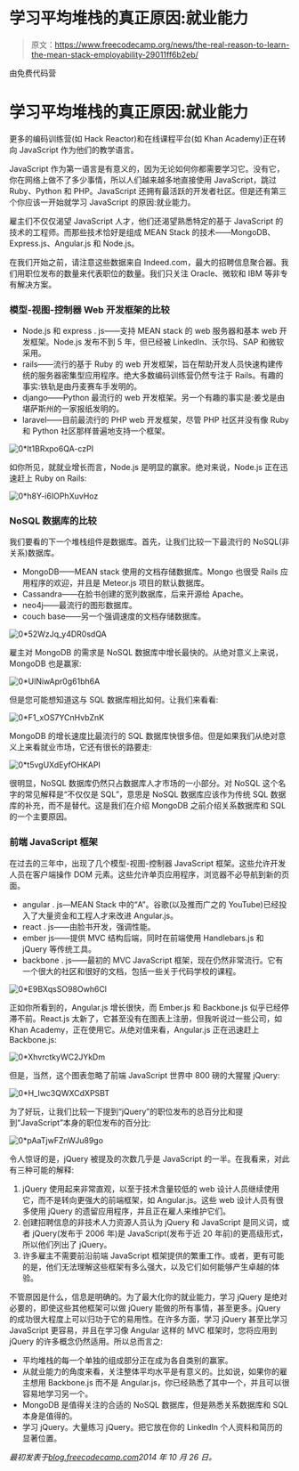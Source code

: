 # 学习平均堆栈的真正原因:就业能力

> 原文：<https://www.freecodecamp.org/news/the-real-reason-to-learn-the-mean-stack-employability-29011ff6b2eb/>

由免费代码营

# 学习平均堆栈的真正原因:就业能力

更多的编码训练营(如 Hack Reactor)和在线课程平台(如 Khan Academy)正在转向 JavaScript 作为他们的教学语言。

JavaScript 作为第一语言是有意义的，因为无论如何你都需要学习它。没有它，你在网络上做不了多少事情，所以人们越来越多地直接使用 JavaScript，跳过 Ruby、Python 和 PHP。JavaScript 还拥有最活跃的开发者社区。但是还有第三个你应该一开始就学习 JavaScript 的原因:就业能力。

雇主们不仅仅渴望 JavaScript 人才，他们还渴望熟悉特定的基于 JavaScript 的技术的工程师。而那些技术恰好是组成 MEAN Stack 的技术——MongoDB、Express.js、Angular.js 和 Node.js。

在我们开始之前，请注意这些数据来自 Indeed.com，最大的招聘信息聚合器。我们用职位发布的数量来代表职位的数量。我们只关注 Oracle、微软和 IBM 等非专有解决方案。

### 模型-视图-控制器 Web 开发框架的比较

*   Node.js 和 express . js——支持 MEAN stack 的 web 服务器和基本 web 开发框架。Node.js 发布不到 5 年，但已经被 LinkedIn、沃尔玛、SAP 和微软采用。
*   rails——流行的基于 Ruby 的 web 开发框架，旨在帮助开发人员快速构建传统的服务器密集型应用程序。绝大多数编码训练营仍然专注于 Rails。有趣的事实:铁轨是由丹麦赛车手发明的。
*   django——Python 最流行的 web 开发框架。另一个有趣的事实是:姜戈是由堪萨斯州的一家报纸发明的。
*   laravel——目前最流行的 PHP web 开发框架，尽管 PHP 社区并没有像 Ruby 和 Python 社区那样普遍地支持一个框架。

![0*lt1BRxpo6QA-czPI](img/fce27b2a15eef5034bb32c2d4fd3a2d4.png)

如你所见，就就业增长而言，Node.js 是明显的赢家。绝对来说，Node.js 正在迅速赶上 Ruby on Rails:

![0*h8Y-i6IOPhXuvHoz](img/5fb4c210c40e0d9da61e1b71c226153c.png)

### NoSQL 数据库的比较

我们要看的下一个堆栈组件是数据库。首先，让我们比较一下最流行的 NoSQL(非关系)数据库。

*   MongoDB——MEAN stack 使用的文档存储数据库。Mongo 也很受 Rails 应用程序的欢迎，并且是 Meteor.js 项目的默认数据库。
*   Cassandra——在脸书创建的宽列数据库，后来开源给 Apache。
*   neo4j——最流行的图形数据库。
*   couch base——另一个强调速度的文档存储数据库。

![0*52WzJq_y4DR0sdQA](img/2e1efb221aeb66dd60c27722543176c9.png)

雇主对 MongoDB 的需求是 NoSQL 数据库中增长最快的。从绝对意义上来说，MongoDB 也是赢家:

![0*UlNiwApr0g61bh6A](img/2c0c475d224ca3f05a41b23f6d389591.png)

但是您可能想知道这与 SQL 数据库相比如何。让我们来看看:

![0*F1_xOS7YCnHvbZnK](img/c52f4ad50e69bf762fba7e13133f643e.png)

MongoDB 的增长速度比最流行的 SQL 数据库快很多倍。但是如果我们从绝对意义上来看就业市场，它还有很长的路要走:

![0*t5vgUXdEyfOHKAPI](img/47d70ab1099abd877c653a2d56bfaf2a.png)

很明显，NoSQL 数据库仍然只占数据库人才市场的一小部分。对 NoSQL 这个名字的常见解释是“不仅仅是 SQL”，意思是 NoSQL 数据库应该作为传统 SQL 数据库的补充，而不是替代。这是我们在介绍 MongoDB 之前介绍关系数据库和 SQL 的一个主要原因。

### 前端 JavaScript 框架

在过去的三年中，出现了几个模型-视图-控制器 JavaScript 框架。这些允许开发人员在客户端操作 DOM 元素。这些允许单页应用程序，浏览器不必导航到新的页面。

*   angular . js—MEAN Stack 中的“A”。谷歌(以及推而广之的 YouTube)已经投入了大量资金和工程人才来改进 Angular.js。
*   react . js——由脸书开发，强调性能。
*   ember js——提供 MVC 结构后端，同时在前端使用 Handlebars.js 和 jQuery 等传统工具。
*   backbone . js——最初的 MVC JavaScript 框架，现在仍然非常流行。它有一个很大的社区和很好的文档，包括一些关于代码学校的课程。

![0*E9BXqsSO98Owh6Cl](img/2194499cf4d93127c1389583f6ec2efe.png)

正如你所看到的，Angular.js 增长很快，而 Ember.js 和 Backbone.js 似乎已经停滞不前。React.js 太新了，它甚至没有在图表上注册，但我听说过一些公司，如 Khan Academy，正在使用它。从绝对值来看，Angular.js 正在迅速赶上 Backbone.js:

![0*XhvrctkyWC2JYkDm](img/2c62c01f810c27eaa8962b0f4833a237.png)

但是，当然，这个图表忽略了前端 JavaScript 世界中 800 磅的大猩猩 jQuery:

![0*H_Iwc3QWXCdXPSBT](img/35ae8b54fa73e76e8ee7fcffa73fb2a7.png)

为了好玩，让我们比较一下提到“jQuery”的职位发布的总百分比和提到“JavaScript”本身的职位发布的百分比:

![0*pAaTjwFZnWJu89go](img/2286b4800ea24ecfc7ee08e06e068afd.png)

令人惊讶的是，jQuery 被提及的次数几乎是 JavaScript 的一半。在我看来，对此有三种可能的解释:

1.  jQuery 使用起来非常直观，以至于技术含量较低的 web 设计人员继续使用它，而不是转向更强大的前端框架，如 Angular.js。这些 web 设计人员有很多使用 jQuery 的遗留应用程序，并且正在雇人来维护它们。
2.  创建招聘信息的非技术人力资源人员认为 jQuery 和 JavaScript 是同义词，或者 jQuery(发布于 2006 年)是 JavaScript(发布于近 20 年前)的更高级形式，所以他们列出了 jQuery。
3.  许多雇主不需要前沿前端 JavaScript 框架提供的繁重工作。或者，更有可能的是，他们无法理解这些框架有多么强大，以及它们如何能够产生卓越的体验。

不管原因是什么，信息是明确的。为了最大化你的就业能力，学习 jQuery 是绝对必要的，即使这些其他框架可以做 jQuery 能做的所有事情，甚至更多。jQuery 的成功很大程度上可以归功于它的易用性。在许多方面，学习 jQuery 甚至比学习 JavaScript 更容易，并且在学习像 Angular 这样的 MVC 框架时，您将应用到 jQuery 的许多概念仍然适用。所以总而言之:

*   平均堆栈的每一个单独的组成部分正在成为各自类别的赢家。
*   从就业能力的角度来看，关注整体平均水平是有意义的。比如说，如果你的雇主想用 Backbone.js 而不是 Angular.js，你已经熟悉了其中一个，并且可以很容易地学习另一个。
*   MongoDB 是值得关注的合适的 NoSQL 数据库，但是熟悉关系数据库和 SQL 本身是值得的。
*   学习 jQuery。大量练习 jQuery。把它放在你的 LinkedIn 个人资料和简历的显著位置。

*最初发表于[blog.freecodecamp.com](http://blog.freecodecamp.com/2014/10/the-real-reason-to-learn-mean-stack.html)2014 年 10 月 26 日。*
